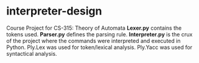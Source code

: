 # interpreter-design
Course Project for CS-315: Theory of Automata
<b>Lexer.py</b> contains the tokens used.
<b>Parser.py</b> defines the parsing rule.
<b>Interpreter.py</b> is the crux of the project where the commands were interpreted and executed in Python.
Ply.Lex was used for token/lexical analysis.
Ply.Yacc was used for syntactical analysis.
